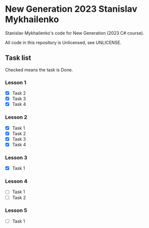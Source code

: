 # New Generation 2023 Stanislav Mykhailenko

Stanislav Mykhailenko's code for New Generation (2023 C# course).

All code in this repository is Unlicensed, see UNLICENSE.

## Task list

Checked means the task is Done.

### Lesson 1

- [x] Task 2
- [x] Task 3
- [x] Task 4

### Lesson 2

- [x] Task 1
- [x] Task 2
- [x] Task 3
- [x] Task 4

### Lesson 3

- [x] Task 1

### Lesson 4

- [ ] Task 1
- [ ] Task 2

### Lesson 5

- [ ] Task 1
